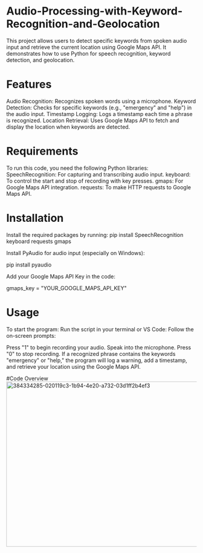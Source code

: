 # Audio-Processing-with-Keyword-Recognition-and-Geolocation
This project allows users to detect specific keywords from spoken audio input and retrieve the current location using Google Maps API. It demonstrates how to use Python for speech recognition, keyword detection, and geolocation.

# Features

Audio Recognition: Recognizes spoken words using a microphone.
Keyword Detection: Checks for specific keywords (e.g., "emergency" and "help") in the audio input.
Timestamp Logging: Logs a timestamp each time a phrase is recognized.
Location Retrieval: Uses Google Maps API to fetch and display the location when keywords are detected.

# Requirements

To run this code, you need the following Python libraries:
SpeechRecognition: For capturing and transcribing audio input.
keyboard: To control the start and stop of recording with key presses.
gmaps: For Google Maps API integration.
requests: To make HTTP requests to Google Maps API.

# Installation

Install the required packages by running: pip install SpeechRecognition keyboard requests gmaps

Install PyAudio for audio input (especially on Windows):

pip install pyaudio

Add your Google Maps API Key in the code:

gmaps_key = "YOUR_GOOGLE_MAPS_API_KEY"

# Usage

To start the program: Run the script in your terminal or VS Code:
Follow the on-screen prompts:

Press "1" to begin recording your audio.
Speak into the microphone.
Press "0" to stop recording.
If a recognized phrase contains the keywords "emergency" or "help," the program will log a warning, add a timestamp, and retrieve your location using the Google Maps API.

#Code Overview
<img width="1156" height="437" alt="384334285-020119c3-1b94-4e20-a732-03d1ff2b4ef3" src="https://github.com/user-attachments/assets/fb0cd70b-95d8-43ee-bfa1-1c7c089f6010" />

